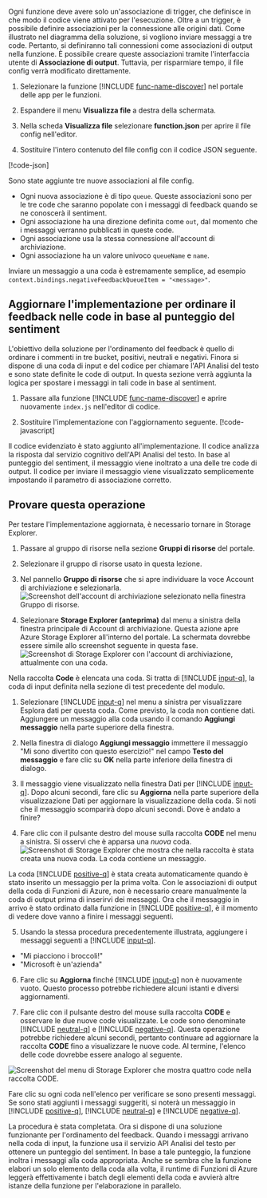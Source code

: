 Ogni funzione deve avere solo un'associazione di trigger, che definisce in che modo il codice viene attivato per l'esecuzione. Oltre a un trigger, è possibile definire associazioni per la connessione alle origini dati. Come illustrato nel diagramma della soluzione, si vogliono inviare messaggi a tre code. Pertanto, si definiranno tali connessioni come associazioni di output nella funzione. È possibile creare queste associazioni tramite l'interfaccia utente di **Associazione di output**. Tuttavia, per risparmiare tempo, il file config verrà modificato direttamente.

1. Selezionare la funzione [!INCLUDE [func-name-discover](./func-name-discover.md)] nel portale delle app per le funzioni.

1. Espandere il menu **Visualizza file** a destra della schermata.

1. Nella scheda **Visualizza file** selezionare **function.json** per aprire il file config nell'editor.

1. Sostituire l'intero contenuto del file config con il codice JSON seguente. 

[!code-json[](../code/function.json)]

Sono state aggiunte tre nuove associazioni al file config.

- Ogni nuova associazione è di tipo `queue`. Queste associazioni sono per le tre code che saranno popolate con i messaggi di feedback quando se ne conoscerà il sentiment.
- Ogni associazione ha una direzione definita come `out`, dal momento che i messaggi verranno pubblicati in queste code.
- Ogni associazione usa la stessa connessione all'account di archiviazione.
- Ogni associazione ha un valore univoco `queueName` e `name`.

Inviare un messaggio a una coda è estremamente semplice, ad esempio `context.bindings.negativeFeedbackQueueItem = "<message>"`.

## <a name="update-implementation-to-sort-feedback-into-queues-based-on-sentiment-score"></a>Aggiornare l'implementazione per ordinare il feedback nelle code in base al punteggio del sentiment

L'obiettivo della soluzione per l'ordinamento del feedback è quello di ordinare i commenti in tre bucket, positivi, neutrali e negativi. Finora si dispone di una coda di input e del codice per chiamare l'API Analisi del testo e sono state definite le code di output. In questa sezione verrà aggiunta la logica per spostare i messaggi in tali code in base al sentiment.

1. Passare alla funzione [!INCLUDE [func-name-discover](./func-name-discover.md)] e aprire nuovamente `index.js` nell'editor di codice.

1. Sostituire l'implementazione con l'aggiornamento seguente.
[!code-javascript[](../code/discover-sentiment+sort.js?highlight=25-48)]

Il codice evidenziato è stato aggiunto all'implementazione. Il codice analizza la risposta dal servizio cognitivo dell'API Analisi del testo. In base al punteggio del sentiment, il messaggio viene inoltrato a una delle tre code di output. Il codice per inviare il messaggio viene visualizzato semplicemente impostando il parametro di associazione corretto.

## <a name="try-it-out"></a>Provare questa operazione

Per testare l'implementazione aggiornata, è necessario tornare in Storage Explorer. 

1. Passare al gruppo di risorse nella sezione **Gruppi di risorse** del portale.

1. Selezionare il gruppo di risorse usato in questa lezione.

1. Nel pannello **Gruppo di risorse** che si apre individuare la voce Account di archiviazione e selezionarla.
![Screenshot dell'account di archiviazione selezionato nella finestra Gruppo di risorse.](../media-draft/select-storage-account.png)

1. Selezionare **Storage Explorer (anteprima)** dal menu a sinistra della finestra principale di Account di archiviazione.  Questa azione apre Azure Storage Explorer all'interno del portale. La schermata dovrebbe essere simile allo screenshot seguente in questa fase.
![Screenshot di Storage Explorer con l'account di archiviazione, attualmente con una coda.](../media-draft/storage-explorer-menu-inputq.png)

Nella raccolta **Code** è elencata una coda. Si tratta di [!INCLUDE [input-q](./q-name-input.md)], la coda di input definita nella sezione di test precedente del modulo.

1. Selezionare [!INCLUDE [input-q](./q-name-input.md)] nel menu a sinistra per visualizzare Esplora dati per questa coda. Come previsto, la coda non contiene dati. Aggiungere un messaggio alla coda usando il comando **Aggiungi messaggio** nella parte superiore della finestra. 

1. Nella finestra di dialogo **Aggiungi messaggio** immettere il messaggio "Mi sono divertito con questo esercizio!" nel campo **Testo del messaggio** e fare clic su **OK** nella parte inferiore della finestra di dialogo. 

1. Il messaggio viene visualizzato nella finestra Dati per [!INCLUDE [input-q](./q-name-input.md)]. Dopo alcuni secondi, fare clic su **Aggiorna** nella parte superiore della visualizzazione Dati per aggiornare la visualizzazione della coda. Si noti che il messaggio scomparirà dopo alcuni secondi. Dove è andato a finire?

1. Fare clic con il pulsante destro del mouse sulla raccolta **CODE** nel menu a sinistra. Si osservi che è apparsa una *nuova* coda.
![Screenshot di Storage Explorer che mostra che nella raccolta è stata creata una nuova coda. La coda contiene un messaggio.](../media-draft/sa-new-output-q.png)

La coda [!INCLUDE [positive-q](./q-name-positive.md)] è stata creata automaticamente quando è stato inserito un messaggio per la prima volta. Con le associazioni di output della coda di Funzioni di Azure, non è necessario creare manualmente la coda di output prima di inserirvi dei messaggi. Ora che il messaggio in arrivo è stato ordinato dalla funzione in [!INCLUDE [positive-q](./q-name-positive.md)], è il momento di vedere dove vanno a finire i messaggi seguenti.

5. Usando la stessa procedura precedentemente illustrata, aggiungere i messaggi seguenti a [!INCLUDE [input-q](./q-name-input.md)].

- "Mi piacciono i broccoli!"
- "Microsoft è un'azienda"

6. Fare clic su **Aggiorna** finché [!INCLUDE [input-q](./q-name-input.md)] non è nuovamente vuoto. Questo processo potrebbe richiedere alcuni istanti e diversi aggiornamenti.

1. Fare clic con il pulsante destro del mouse sulla raccolta **CODE** e osservare le due nuove code visualizzate. Le code sono denominate [!INCLUDE [neutral-q](./q-name-neutral.md)] e [!INCLUDE [negative-q](./q-name-negative.md)]. Questa operazione potrebbe richiedere alcuni secondi, pertanto continuare ad aggiornare la raccolta **CODE** fino a visualizzare le nuove code. Al termine, l'elenco delle code dovrebbe essere analogo al seguente.

![Screenshot del menu di Storage Explorer che mostra quattro code nella raccolta CODE.](../media-draft/sa-final-q-list.png)

Fare clic su ogni coda nell'elenco per verificare se sono presenti messaggi. Se sono stati aggiunti i messaggi suggeriti, si noterà un messaggio in [!INCLUDE [positive-q](./q-name-positive.md)], [!INCLUDE [neutral-q](./q-name-neutral.md)] e [!INCLUDE [negative-q](./q-name-negative.md)].

La procedura è stata completata. Ora si dispone di una soluzione funzionante per l'ordinamento del feedback. Quando i messaggi arrivano nella coda di input, la funzione usa il servizio API Analisi del testo per ottenere un punteggio del sentiment. In base a tale punteggio, la funzione inoltra i messaggi alla coda appropriata. Anche se sembra che la funzione elabori un solo elemento della coda alla volta, il runtime di Funzioni di Azure leggerà effettivamente i batch degli elementi della coda e avvierà altre istanze della funzione per l'elaborazione in parallelo. 